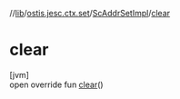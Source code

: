 //[lib](../../../index.md)/[ostis.jesc.ctx.set](../index.md)/[ScAddrSetImpl](index.md)/[clear](clear.md)

# clear

[jvm]\
open override fun [clear](clear.md)()
